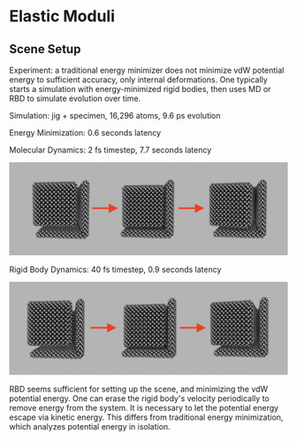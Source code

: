 # Elastic Moduli

## Scene Setup

Experiment: a traditional energy minimizer does not minimize vdW potential energy to sufficient accuracy, only internal deformations. One typically starts a simulation with energy-minimized rigid bodies, then uses MD or RBD to simulate evolution over time.

Simulation: jig + specimen, 16,296 atoms, 9.6 ps evolution

Energy Minimization: 0.6 seconds latency

Molecular Dynamics: 2 fs timestep, 7.7 seconds latency

![MD Scene Setup](./ElasticModuli_MD_SceneSetup.jpg)

Rigid Body Dynamics: 40 fs timestep, 0.9 seconds latency

![RBD Scene Setup](./ElasticModuli_RBD_SceneSetup.jpg)

RBD seems sufficient for setting up the scene, and minimizing the vdW potential energy. One can erase the rigid body's velocity periodically to remove energy from the system. It is necessary to let the potential energy escape via kinetic energy. This differs from traditional energy minimization, which analyzes potential energy in isolation.
